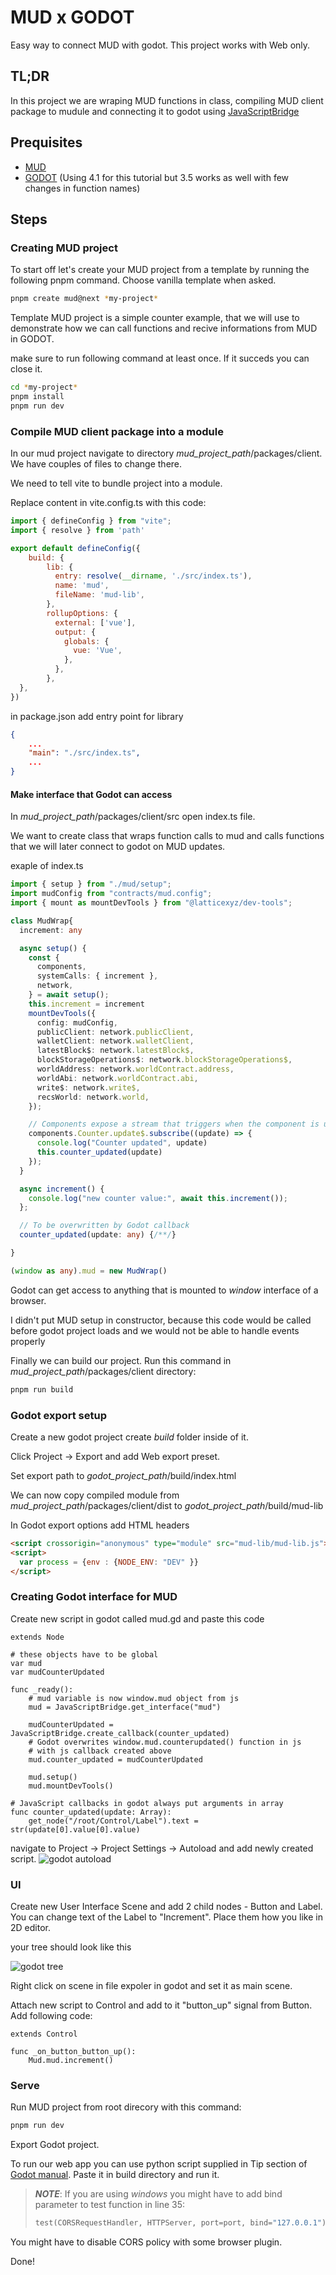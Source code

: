 # MUD x GODOT

Easy way to connect MUD with godot. This project works with Web only.

## TL;DR
In this project we are wraping MUD functions in class, compiling MUD client package to mudule and connecting it
to godot using [JavaScriptBridge](https://docs.godotengine.org/en/latest/classes/class_javascriptbridge.html)

## Prequisites

 - [MUD](https://mud.dev/quick-start)
 - [GODOT](https://godotengine.org/) (Using 4.1 for this tutorial but 3.5 works as well with few changes in function names)

## Steps

### Creating MUD project
To start off let's create your MUD project from a template by running
the following pnpm command. Choose vanilla template when asked. 

```bash
pnpm create mud@next *my-project*
```

Template MUD project is a simple counter example, that we will use to demonstrate how we can call functions and recive
informations from MUD in GODOT.

make sure to run following command at least once.
If it succeds you can close it.

```bash
cd *my-project*
pnpm install
pnpm run dev
```

### Compile MUD client package into a module

In our mud project navigate to directory *mud_project_path*/packages/client.
We have couples of files to change there.

We need to tell vite to bundle project into a module.

Replace content in vite.config.ts with this code:
```js
import { defineConfig } from "vite";
import { resolve } from 'path'

export default defineConfig({
    build: {
        lib: {
          entry: resolve(__dirname, './src/index.ts'),
          name: 'mud',
          fileName: 'mud-lib',
        },
        rollupOptions: {
          external: ['vue'],
          output: {
            globals: {
              vue: 'Vue',
            },
          },
        },
  },
})
```

in package.json add entry point for library
```json
{
    ...
    "main": "./src/index.ts",
    ...
}
```

#### Make interface that Godot can access

In *mud_project_path*/packages/client/src open index.ts file.

We want to create class that wraps function calls to mud and calls functions
that we will later connect to godot on MUD updates.

exaple of index.ts
```typescript
import { setup } from "./mud/setup";
import mudConfig from "contracts/mud.config";
import { mount as mountDevTools } from "@latticexyz/dev-tools";

class MudWrap{
  increment: any

  async setup() {
    const {
      components,
      systemCalls: { increment },
      network,
    } = await setup();
    this.increment = increment
    mountDevTools({
      config: mudConfig,
      publicClient: network.publicClient,
      walletClient: network.walletClient,
      latestBlock$: network.latestBlock$,
      blockStorageOperations$: network.blockStorageOperations$,
      worldAddress: network.worldContract.address,
      worldAbi: network.worldContract.abi,
      write$: network.write$,
      recsWorld: network.world,
    });

    // Components expose a stream that triggers when the component is updated.
    components.Counter.update$.subscribe((update) => {
      console.log("Counter updated", update)
      this.counter_updated(update)
    });
  }

  async increment() {
    console.log("new counter value:", await this.increment());
  };

  // To be overwritten by Godot callback
  counter_updated(update: any) {/**/}

}

(window as any).mud = new MudWrap()
```

Godot can get access to anything that is mounted to *window* interface of a browser.

I didn't put MUD setup in constructor, because this code would be called
before godot project loads and we would not be able to handle events properly

Finally we can build our project. Run this command in *mud_project_path*/packages/client directory:
```bash
pnpm run build
```

### Godot export setup
Create a new godot project create *build* folder inside of it.

Click Project -> Export and add Web export preset.

Set export path to *godot_project_path*/build/index.html

We can now copy compiled module from
*mud_project_path*/packages/client/dist to
*godot_project_path*/build/mud-lib

In Godot export options add HTML headers

```html
<script crossorigin="anonymous" type="module" src="mud-lib/mud-lib.js"></script>
<script>
  var process = {env : {NODE_ENV: "DEV" }}
</script>
```

### Creating Godot interface for MUD

Create new script in godot called mud.gd and paste this code

```gdscript
extends Node

# these objects have to be global
var mud
var mudCounterUpdated

func _ready():
	# mud variable is now window.mud object from js
	mud = JavaScriptBridge.get_interface("mud")

	mudCounterUpdated = JavaScriptBridge.create_callback(counter_updated)
	# Godot overwrites window.mud.counterupdated() function in js
	# with js callback created above
	mud.counter_updated = mudCounterUpdated

	mud.setup()
	mud.mountDevTools()

# JavaScript callbacks in godot always put arguments in array
func counter_updated(update: Array):
	get_node("/root/Control/Label").text = str(update[0].value[0].value)
```

navigate to Project -> Project Settings -> Autoload and add newly created script.
![godot autoload](/imgs/autoload.png)

### UI

Create new User Interface Scene and add 2 child nodes - Button and Label.
You can change text of the Label to "Increment". Place them how you like in 2D editor.

your tree should look like this

![godot tree](/imgs/godot_tree.png)

Right click on scene in file expoler in godot and set it as main scene.

Attach new script to Control and add to it "button_up" signal from Button. Add following code:

```gdscript
extends Control

func _on_button_button_up():
	Mud.mud.increment()
```

### Serve

Run MUD project from root direcory with this command:
```bash
pnpm run dev
```

Export Godot project.

To run our web app you can use python script supplied in Tip
section of [Godot manual](https://docs.godotengine.org/en/latest/tutorials/export/exporting_for_web.html#serving-the-files).
Paste it in build directory and run it.
> **_NOTE_**: If you are using *windows* you might have to add bind parameter to test function in line 35:
> ```python
> test(CORSRequestHandler, HTTPServer, port=port, bind="127.0.0.1")
> ```

You might have to disable CORS policy with some browser plugin.

Done!
